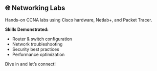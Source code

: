 ## 🌐 Networking Labs

Hands-on CCNA labs using Cisco hardware, Netlab+, and Packet Tracer.

**Skills Demonstrated:**
- Router & switch configuration  
- Network troubleshooting  
- Security best practices  
- Performance optimization  

Dive in and let’s connect!  
